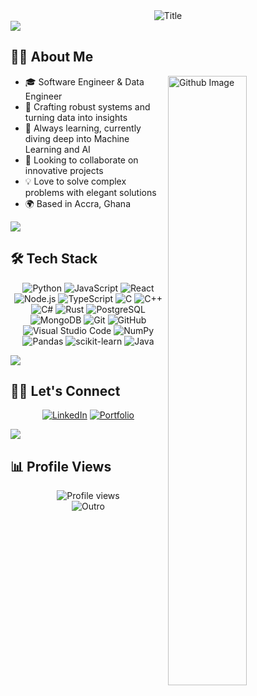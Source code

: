 <div align="center">
  <img src="https://readme-typing-svg.herokuapp.com?font=Architects+Daughter&color=%2338C2FF&size=50&center=true&vCenter=true&height=60&width=600&lines=Hey+There!+👋;I'm+Godwin+Kumahor!;" alt="Title"></img>
</div>

<img src="https://raw.githubusercontent.com/sage9705/sage9705/main/horizontal-divider-gradient.gif">

## 👨‍💻 About Me

<img width="50%" align="right" alt="Github Image" src="https://raw.githubusercontent.com/onimur/.github/master/.resources/git-header.svg" />

- 🎓 Software Engineer & Data Engineer
- 🔭 Crafting robust systems and turning data into insights
- 🌱 Always learning, currently diving deep into Machine Learning and AI
- 👯 Looking to collaborate on innovative projects
- 💡 Love to solve complex problems with elegant solutions
- 🌍 Based in Accra, Ghana

<img src="https://raw.githubusercontent.com/godwinkumahor/godwinkumahor/main/horizontal-divider-gradient.gif">

## 🛠️ Tech Stack

<div align="center">

![Python](https://img.shields.io/badge/-Python-306998?style=for-the-badge&logo=python&logoColor=FFD43B)
![JavaScript](https://img.shields.io/badge/-JavaScript-F7DF1E?style=for-the-badge&logo=javascript&logoColor=000000)
![React](https://img.shields.io/badge/-React-61DAFB?style=for-the-badge&logo=react&logoColor=000000)
![Node.js](https://img.shields.io/badge/-Node.js-6DA55F?style=for-the-badge&logo=node.js&logoColor=FFFFFF)
![TypeScript](https://img.shields.io/badge/-TypeScript-007ACC?style=for-the-badge&logo=typescript&logoColor=FFFFFF)
![C](https://img.shields.io/badge/-C-00599C?style=for-the-badge&logo=c&logoColor=FFFFFF)
![C++](https://img.shields.io/badge/-C++-00599C?style=for-the-badge&logo=c%2B%2B&logoColor=FFFFFF)
![C#](https://img.shields.io/badge/-C%23-239120?style=for-the-badge&logo=c%23&logoColor=FFFFFF)
![Rust](https://img.shields.io/badge/-Rust-000000?style=for-the-badge&logo=rust&logoColor=FFD700)
![PostgreSQL](https://img.shields.io/badge/-PostgreSQL-336791?style=for-the-badge&logo=postgresql&logoColor=FFFFFF)
![MongoDB](https://img.shields.io/badge/-MongoDB-47A248?style=for-the-badge&logo=mongodb&logoColor=FFFFFF)
![Git](https://img.shields.io/badge/-Git-F05032?style=for-the-badge&logo=git&logoColor=FFFFFF)
![GitHub](https://img.shields.io/badge/-GitHub-181717?style=for-the-badge&logo=github&logoColor=FFFFFF)
![Visual Studio Code](https://img.shields.io/badge/-Visual%20Studio%20Code-007ACC?style=for-the-badge&logo=visual-studio-code&logoColor=FFFFFF)
![NumPy](https://img.shields.io/badge/-NumPy-013243?style=for-the-badge&logo=numpy&logoColor=FFFFFF)
![Pandas](https://img.shields.io/badge/-Pandas-150458?style=for-the-badge&logo=pandas&logoColor=FFFFFF)
![scikit-learn](https://img.shields.io/badge/-scikit--learn-F7931E?style=for-the-badge&logo=scikit-learn&logoColor=FFFFFF)
![Java](https://img.shields.io/badge/-Java-E34F26?style=for-the-badge&logo=java&logoColor=FFFFFF)

</div>

<img src="https://raw.githubusercontent.com/sage9705/sage9705/main/horizontal-divider-gradient.gif">

## 🤝🏻 Let's Connect

<div align="center">

[![LinkedIn](https://img.shields.io/badge/LinkedIn-0077B5?style=for-the-badge&logo=linkedin&logoColor=white)](https://www.linkedin.com/in/edem-kumahor-1995aa141)
[![Portfolio](https://img.shields.io/badge/Portfolio-%23F7DF1C?style=for-the-badge&logo=link&logoColor=black&labelColor=yellow)](https://avatarsushi.netlify.app)

</div>

<img src="https://raw.githubusercontent.com/godwinkumahor/godwinkumahor/main/horizontal-divider-gradient.gif">

## 📊 Profile Views

<div align="center">
  <img src="https://komarev.com/ghpvc/?username=godwinkumahor&label=Profile%20Views&color=blue&style=flat-square" alt="Profile views" />
</div>

<div align="center">
  <img src="https://readme-typing-svg.herokuapp.com?font=Architects+Daughter&color=%2338C2FF&size=50&center=true&vCenter=true&height=60&width=600&lines=Thanks+for+visiting!+🙏;Feel+free+to+connect!+😊" alt="Outro"></img>
</div>
